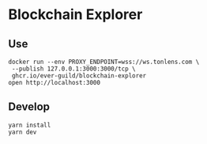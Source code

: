 # Blockchain Explorer

## Use

```shell
docker run --env PROXY_ENDPOINT=wss://ws.tonlens.com \
 --publish 127.0.0.1:3000:3000/tcp \
 ghcr.io/ever-guild/blockchain-explorer
open http://localhost:3000
```

## Develop

```shell
yarn install
yarn dev
```
